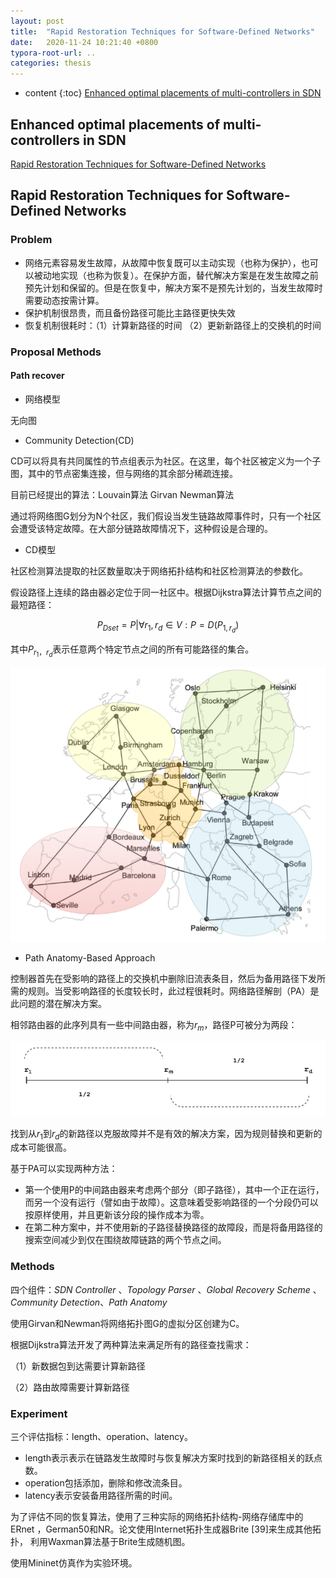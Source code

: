 ```yaml
---
layout: post
title:  "Rapid Restoration Techniques for Software-Defined Networks"
date:   2020-11-24 10:21:40 +0800
typora-root-url: ..
categories: thesis
---
```


* content
{:toc}
[Enhanced optimal placements of multi-controllers in SDN](https://link.springer.com/article/10.1007/s12652-020-02554-2)

## Enhanced optimal placements of multi-controllers in SDN

[Rapid Restoration Techniques for Software-Defined Networks](https://www.mdpi.com/2076-3417/10/10/3411)

## Rapid Restoration Techniques for Software-Defined Networks

### Problem

* 网络元素容易发生故障，从故障中恢复既可以主动实现（也称为保护），也可以被动地实现（也称为恢复）。在保护方面，替代解决方案是在发生故障之前预先计划和保留的。但是在恢复中，解决方案不是预先计划的，当发生故障时需要动态按需计算。
* 保护机制很昂贵，而且备份路径可能比主路径更快失效
* 恢复机制很耗时：（1）计算新路径的时间 （2）更新新路径上的交换机的时间

### Proposal Methods

#### Path recover

* 网络模型

无向图

* Community Detection(CD)

CD可以将具有共同属性的节点组表示为社区。在这里，每个社区被定义为一个子图，其中的节点密集连接，但与网络的其余部分稀疏连接。

目前已经提出的算法：Louvain算法    Girvan     Newman算法

通过将网络图G划分为N个社区，我们假设当发生链路故障事件时，只有一个社区会遭受该特定故障。在大部分链路故障情况下，这种假设是合理的。

* CD模型

社区检测算法提取的社区数量取决于网络拓扑结构和社区检测算法的参数化。

假设路径上连续的路由器必定位于同一社区中。根据Dijkstra算法计算节点之间的最短路径：

$$ P_{Dset} = {P | ∀ r_1,r_d ∈ V : P = D(P_{1,r_d} )} $$

其中$P_{r_1，r_d}$表示任意两个特定节点之间的所有可能路径的集合。

![示例](/img/2020-11-24-thesis-reading-04/image-20201124190517565.png)

* Path Anatomy-Based Approach

控制器首先在受影响的路径上的交换机中删除旧流表条目，然后为备用路径下发所需的规则。当受影响路径的长度较长时，此过程很耗时。网络路径解剖（PA）是此问题的潜在解决方案。

相邻路由器的此序列具有一些中间路由器，称为$r_m$，路径P可被分为两段：

![image-20201124192229346](/img/2020-11-24-thesis-reading-04/image-20201124192229346.png)

找到从$r_1$到$r_d$的新路径以克服故障并不是有效的解决方案，因为规则替换和更新的成本可能很高。 

基于PA可以实现两种方法：

* 第一个使用P的中间路由器来考虑两个部分（即子路径），其中一个正在运行，而另一个没有运行（譬如由于故障）。这意味着受影响路径的一个分段仍可以按原样使用，并且更新该分段的操作成本为零。
* 在第二种方案中，并不使用新的子路径替换路径的故障段，而是将备用路径的搜索空间减少到仅在围绕故障链路的两个节点之间。

### Methods

四个组件：*SDN Controller* 、*Topology Parser* 、*Global Recovery Scheme* 、*Community Detection*、*Path Anatomy*

使用Girvan和Newman将网络拓扑图G的虚拟分区创建为C。

根据Dijkstra算法开发了两种算法来满足所有的路径查找需求：

（1）新数据包到达需要计算新路径

（2）路由故障需要计算新路径

### Experiment

三个评估指标：length、operation、latency。

* length表示表示在链路发生故障时与恢复解决方案时找到的新路径相关的跃点数。
* operation包括添加，删除和修改流条目。
* latency表示安装备用路径所需的时间。

为了评估不同的恢复算法，使用了三种实际的网络拓扑结构-网络存储库中的ERnet ，German50和NR。论文使用Internet拓扑生成器Brite [39]来生成其他拓扑，
利用Waxman算法基于Brite生成随机图。

使用Mininet仿真作为实验环境。